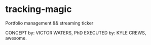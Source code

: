 # tracking-magic
Portfolio management &amp;&amp; streaming ticker

CONCEPT by: VICTOR WATERS, PhD
EXECUTED by: KYLE CREWS, awesome.
